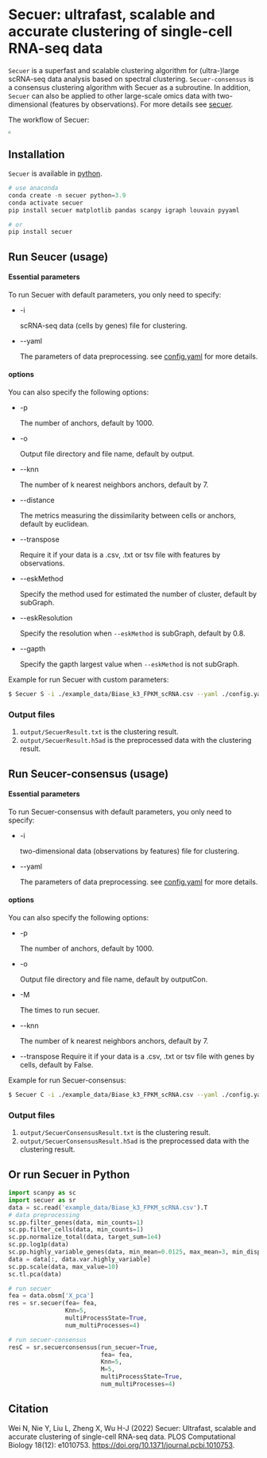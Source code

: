 # Secuer: ultrafast, scalable and accurate clustering of single-cell RNA-seq data

`Secuer` is a superfast and scalable clustering algorithm for (ultra-)large scRNA-seq data analysis based on spectral clustering.  `Secuer-consensus` is a consensus clustering algorithm with Secuer as a subroutine. In addition, `Secuer` can also be applied to other large-scale omics data with two-dimensional (features by observations). For more details see [secuer](https://doi.org/10.1371/journal.pcbi.1010753).  

The workflow of Secuer:

<img src="https://github.com/nanawei11/Secuer/raw/main/Figures/Figure1.png" style="zoom: 33%;" />

## Installation

`Secuer` is available in [python](https://www.python.org). 

```python
# use anaconda
conda create -n secuer python=3.9
conda activate secuer 
pip install secuer matplotlib pandas scanpy igraph louvain pyyaml

# or 
pip install secuer
```

## Run Seucer (usage)

#### Essential parameters

To run Secuer with default parameters, you only need to specify:

- -i 

  scRNA-seq data (cells by genes) file for clustering. 

* --yaml 

  The parameters of data preprocessing. see [config.yaml](https://github.com/nanawei11/Secuer/blob/main/config.yaml) for more details.

#### options
You can also specify the following options:

- -p         

  The number of anchors, default by 1000.

- -o 

  Output file directory and file name, default by output.

- --knn 

  The number of k nearest neighbors anchors, default by 7.

- --distance

  The metrics measuring the dissimilarity between cells or anchors, default by euclidean.
  
- --transpose
  
  Require it if your data is a .csv, .txt or tsv file with features by observations.
  
- --eskMethod

  Specify the method used for estimated the number of cluster, default by subGraph.

* --eskResolution

  Specify the resolution when `--eskMethod`  is subGraph, default by 0.8.

* --gapth

  Specify the gapth largest value when `--eskMethod`  is not subGraph.


Example for run Secuer with custom parameters:

```sh
$ Secuer S -i ./example_data/Biase_k3_FPKM_scRNA.csv --yaml ./config.yaml -o ./Biase_result -p 1000 --knn 5 --transpose
```

### Output files

1. `output/SecuerResult.txt` is the clustering result. 
2. `output/SecuerResult.h5ad` is the preprocessed data with the clustering result.

## Run Seucer-consensus (usage)

#### Essential parameters

To run Secuer-consensus with default parameters, you only need to specify:

- -i 

  two-dimensional data (observations by features) file for clustering. 

* --yaml 

  The parameters of data preprocessing. see [config.yaml](https://github.com/nanawei11/Secuer/blob/main/config.yaml) for more details.

#### options
You can also specify the following options:

- -p         

  The number of anchors, default by 1000.

- -o 

  Output file directory and file name, default by outputCon.

* -M 

  The times to run secuer.

* --knn 

  The number of k nearest neighbors anchors, default by 7.

- --transpose
  Require it if your data is a .csv, .txt or tsv file with genes by cells, default by False.

Example for run Secuer-consensus:
```sh
$ Secuer C -i ./example_data/Biase_k3_FPKM_scRNA.csv --yaml ./config.yaml -o ./Biase_conresult  -p 900 --knn 5 -M 7 --transpose
```

### Output files

1. `output/SecuerConsensusResult.txt` is the clustering result. 
2. `output/SecuerConsensusResult.h5ad` is the preprocessed data with the clustering result.

## Or run Secuer in Python

```python
import scanpy as sc
import secuer as sr
data = sc.read('example_data/Biase_k3_FPKM_scRNA.csv').T
# data preprocessing
sc.pp.filter_genes(data, min_counts=1)
sc.pp.filter_cells(data, min_counts=1)
sc.pp.normalize_total(data, target_sum=1e4)
sc.pp.log1p(data)
sc.pp.highly_variable_genes(data, min_mean=0.0125, max_mean=3, min_disp=0.5)
data = data[:, data.var.highly_variable]
sc.pp.scale(data, max_value=10)
sc.tl.pca(data)

# run secuer
fea = data.obsm['X_pca']
res = sr.secuer(fea= fea,
                Knn=5,
                multiProcessState=True,
                num_multiProcesses=4)

# run secuer-consensus
resC = sr.secuerconsensus(run_secuer=True,
                          fea= fea,
                          Knn=5,
                          M=5,
                          multiProcessState=True,
                          num_multiProcesses=4)
```



## Citation

Wei N, Nie Y, Liu L, Zheng X, Wu H-J (2022) Secuer: Ultrafast, scalable and accurate clustering of single-cell RNA-seq data. PLOS Computational Biology 18(12): e1010753. https://doi.org/10.1371/journal.pcbi.1010753.


